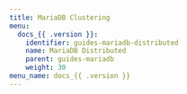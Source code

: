 ```yaml
---
title: MariaDB Clustering
menu:
  docs_{{ .version }}:
    identifier: guides-mariadb-distributed
    name: MariaDB Distributed
    parent: guides-mariadb
    weight: 30
menu_name: docs_{{ .version }}
---
```

